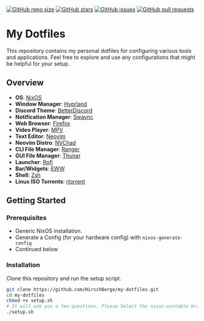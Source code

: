 [![GitHub repo size](https://img.shields.io/github/repo-size/HirschBerge/my-dotfiles.svg)](https://github.com/HirschBerge/my-dotfiles) [![GitHub stars](https://img.shields.io/github/stars/HirschBerge/my-dotfiles
)](https://github.com/HirschBerge/my-dotfiles/stargazers) [![GitHub issues](https://img.shields.io/github/issues/HirschBerge/my-dotfiles.svg)](https://github.com/HirschBerge/my-dotfiles/issues) [![GitHub pull requests](https://img.shields.io/github/issues-pr/HirschBerge/my-dotfiles.svg)](https://github.com/HirschBerge/my-dotfiles/pulls)

# My Dotfiles

This repository contains my personal dotfiles for configuring various tools and applications. Feel free to explore and use any configurations that might be helpful for your setup.

## Overview

- **OS**: [NixOS](https://nixos.org/)
- **Window Manager**: [Hyprland](https://hyprland.org/)
- **Discord Theme**: [BetterDiscord](https://betterdiscord.app/)
- **Notification Manager**: [Swaync](https://github.com/ErikReider/SwayNotificationCenter)
- **Web Browser**: [Firefox](https://www.mozilla.org/en-US/firefox/new/)
- **Video Player**: [MPV](https://mpv.io/)
- **Text Editor**: [Neovim](https://neovim.io/)
- **Neovim Distro**: [NVChad](https://nvchad.com/)
- **CLI File Manager**: [Ranger](https://github.com/ranger/ranger)
- **GUI File Manager**: [Thunar](https://docs.xfce.org/xfce/thunar/start)
- **Launcher**: [Rofi](https://github.com/davatorium/rofi)
- **Bar/Widgets**: [EWW](https://github.com/elkowar/eww)
- **Shell**: [Zsh](https://www.zsh.org/)
- **Linux ISO Torrents**: [rtorrent](https://github.com/rakshasa/rtorrent)

## Getting Started

### Prerequisites

- Generic NixOS installation.
- Generate a Config (for your hardware config) with `nixos-generate-config`
- Continued below

### Installation

Clone this repository and run the setup script.

```bash
git clone https://github.com/HirschBerge/my-dotfiles.git
cd my-dotfiles
chmod +x setup.sh
# It will ask you a few questions. Please Select the nixos-unstable branch.
./setup.sh
```
